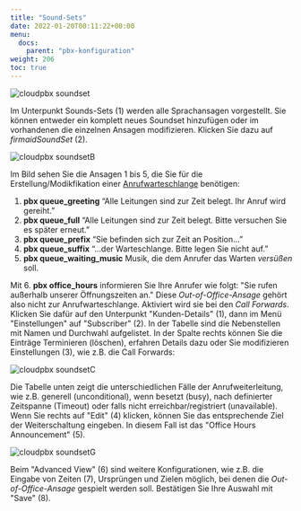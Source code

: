 ```yaml
---
title: "Sound-Sets"
date: 2022-01-20T00:11:22+00:00
menu:
  docs:
    parent: "pbx-konfiguration"
weight: 206
toc: true
---
```


![cloudpbx soundset](https://user-images.githubusercontent.com/98753538/158827667-f837e8e2-0e9e-427a-867d-c0bf729d2fb1.jpg)

Im Unterpunkt Sounds-Sets (1) werden alle Sprachansagen vorgestellt. Sie können entweder ein komplett neues Soundset hinzufügen oder im vorhandenen die einzelnen Ansagen modifizieren. Klicken Sie dazu auf *firmaidSoundSet* (2).

![cloudpbx soundsetB](https://user-images.githubusercontent.com/98753538/159233155-18e931f4-ddc0-423d-9abf-255d3611fcbe.jpg)

Im Bild sehen Sie die Ansagen 1 bis 5, die Sie für die Erstellung/Modikfikation einer [Anrufwarteschlange](https://cloudpbx-doku.netcologne.de/docs/pbx-konfiguration/anrufwarteschlangen-einrichten/) benötigen:

1. **pbx queue_greeting** “Alle Leitungen sind zur Zeit belegt. Ihr Anruf wird gereiht.” 
2. **pbx queue_full** “Alle Leitungen sind zur Zeit belegt. Bitte versuchen Sie es später erneut.”
3. **pbx queue_prefix** “Sie befinden sich zur Zeit an Position…”
4. **pbx queue_suffix** “…der Warteschlange. Bitte legen Sie nicht auf.”
5. **pbx queue_waiting_music** Musik, die dem Anrufer das Warten *versüßen* soll.

Mit 6. **pbx office_hours** informieren Sie Ihre Anrufer wie folgt: "Sie rufen außerhalb unserer Öffnungszeiten an." Diese *Out-of-Office-Ansage* gehört also nicht zur Anrufwarteschlange. 
Aktiviert wird sie bei den *Call Forwards*. Klicken Sie dafür auf den Unterpunkt "Kunden-Details" (1), dann im Menü "Einstellungen" auf "Subscriber" (2). In der Tabelle sind die Nebenstellen mit Namen und Durchwahl aufgelistet. In der Spalte rechts können Sie die Einträge Terminieren (löschen), erfahren Details dazu oder Sie modifizieren Einstellungen (3), wie z.B. die Call Forwards:

![cloudpbx soundsetC](https://user-images.githubusercontent.com/98753538/159277582-16b92cc8-7173-480a-8f85-5dc37e9a21d6.jpg)

Die Tabelle unten zeigt die unterschiedlichen Fälle der Anrufweiterleitung, wie z.B. generell (unconditional), wenn besetzt (busy), nach definierter Zeitspanne (Timeout) oder falls nicht erreichbar/registriert (unavailable). Wenn Sie rechts auf "Edit" (4) klicken, können Sie das entsprechende Ziel der Weiterschaltung eingeben. In diesem Fall ist das "Office Hours Announcement" (5). 

![cloudpbx soundsetG](https://user-images.githubusercontent.com/98753538/159278277-d6dcb79c-e292-484f-bcb0-3d0ad3f8dd20.jpg)

Beim "Advanced View" (6) sind weitere Konfigurationen, wie z.B. die Eingabe von Zeiten (7), Ursprüngen und Zielen möglich, bei denen die *Out-of-Office-Ansage* gespielt werden soll. Bestätigen Sie Ihre Auswahl mit "Save" (8).

